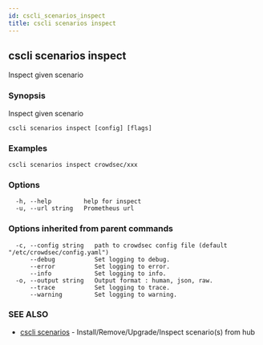 ```yaml
---
id: cscli_scenarios_inspect
title: cscli scenarios inspect
---
```

## cscli scenarios inspect

Inspect given scenario

### Synopsis

Inspect given scenario

```
cscli scenarios inspect [config] [flags]
```

### Examples

```
cscli scenarios inspect crowdsec/xxx
```

### Options

```
  -h, --help         help for inspect
  -u, --url string   Prometheus url
```

### Options inherited from parent commands

```
  -c, --config string   path to crowdsec config file (default "/etc/crowdsec/config.yaml")
      --debug           Set logging to debug.
      --error           Set logging to error.
      --info            Set logging to info.
  -o, --output string   Output format : human, json, raw.
      --trace           Set logging to trace.
      --warning         Set logging to warning.
```

### SEE ALSO

* [cscli scenarios](/docs/cscli/cscli_scenarios)	 - Install/Remove/Upgrade/Inspect scenario(s) from hub

